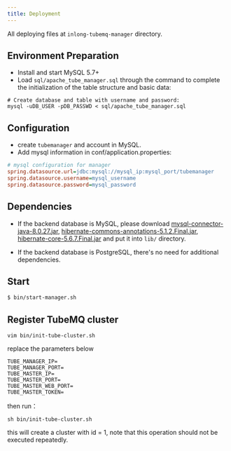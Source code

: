 ```yaml
---
title: Deployment
---
```


All deploying files at `inlong-tubemq-manager` directory.

## Environment Preparation
- Install and start MySQL 5.7+
- Load `sql/apache_tube_manager.sql` through the command to complete the initialization of the table structure and basic data:

```` shell
# Create database and table with username and password:
mysql -uDB_USER -pDB_PASSWD < sql/apache_tube_manager.sql
````
  
## Configuration
- create `tubemanager` and account in MySQL.
- Add mysql information in conf/application.properties:

```ini
# mysql configuration for manager
spring.datasource.url=jdbc:mysql://mysql_ip:mysql_port/tubemanager
spring.datasource.username=mysql_username
spring.datasource.password=mysql_password
```

## Dependencies
- If the backend database is MySQL, please download [mysql-connector-java-8.0.27.jar](https://repo1.maven.org/maven2/mysql/mysql-connector-java/8.0.27/mysql-connector-java-8.0.27.jar), 
[hibernate-commons-annotations-5.1.2.Final.jar](https://repo1.maven.org/maven2/org/hibernate/common/hibernate-commons-annotations/5.1.2.Final/hibernate-commons-annotations-5.1.2.Final.jar),
[hibernate-core-5.6.7.Final.jar](https://repo1.maven.org/maven2/org/hibernate/hibernate-core/5.6.7.Final/hibernate-core-5.6.7.Final.jar) and put it into `lib/` directory.

- If the backend database is PostgreSQL, there's no need for additional dependencies.

## Start

``` bash
$ bin/start-manager.sh 
```

## Register TubeMQ cluster

    vim bin/init-tube-cluster.sh

replace the parameters below
```
TUBE_MANAGER_IP=  
TUBE_MANAGER_PORT=   
TUBE_MASTER_IP=   
TUBE_MASTER_PORT=
TUBE_MASTER_WEB_PORT=
TUBE_MASTER_TOKEN=
```

then run：
```
sh bin/init-tube-cluster.sh
```

this will create a cluster with id = 1, note that this operation should not be executed repeatedly.